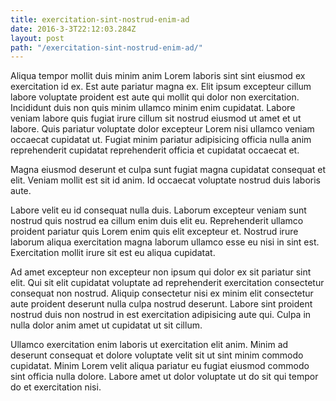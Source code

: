 ```yaml
---
title: exercitation-sint-nostrud-enim-ad
date: 2016-3-3T22:12:03.284Z
layout: post
path: "/exercitation-sint-nostrud-enim-ad/"
---
```


Aliqua tempor mollit duis minim anim Lorem laboris sint sint eiusmod ex exercitation id ex. Est aute pariatur magna ex. Elit ipsum excepteur cillum labore voluptate proident est aute qui mollit qui dolor non exercitation. Incididunt duis non quis minim ullamco minim enim cupidatat. Labore veniam labore quis fugiat irure cillum sit nostrud eiusmod ut amet et ut labore. Quis pariatur voluptate dolor excepteur Lorem nisi ullamco veniam occaecat cupidatat ut. Fugiat minim pariatur adipisicing officia nulla anim reprehenderit cupidatat reprehenderit officia et cupidatat occaecat et.

Magna eiusmod deserunt et culpa sunt fugiat magna cupidatat consequat et elit. Veniam mollit est sit id anim. Id occaecat voluptate nostrud duis laboris aute.

Labore velit eu id consequat nulla duis. Laborum excepteur veniam sunt nostrud quis nostrud ea cillum enim duis elit eu. Reprehenderit ullamco proident pariatur quis Lorem enim quis elit excepteur et. Nostrud irure laborum aliqua exercitation magna laborum ullamco esse eu nisi in sint est. Exercitation mollit irure sit est eu aliqua cupidatat.

Ad amet excepteur non excepteur non ipsum qui dolor ex sit pariatur sint elit. Qui sit elit cupidatat voluptate ad reprehenderit exercitation consectetur consequat non nostrud. Aliquip consectetur nisi ex minim elit consectetur aute proident deserunt nulla culpa nostrud deserunt. Labore sint proident nostrud duis non nostrud in est exercitation adipisicing aute qui. Culpa in nulla dolor anim amet ut cupidatat ut sit cillum.

Ullamco exercitation enim laboris ut exercitation elit anim. Minim ad deserunt consequat et dolore voluptate velit sit ut sint minim commodo cupidatat. Minim Lorem velit aliqua pariatur eu fugiat eiusmod commodo sint officia nulla dolore. Labore amet ut dolor voluptate ut do sit qui tempor do et exercitation nisi.